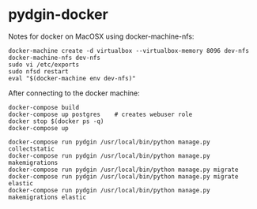 # pydgin-docker

Notes for docker on MacOSX using docker-machine-nfs:
```
docker-machine create -d virtualbox --virtualbox-memory 8096 dev-nfs
docker-machine-nfs dev-nfs
sudo vi /etc/exports 
sudo nfsd restart
eval "$(docker-machine env dev-nfs)"
```

After connecting to the docker machine:
```
docker-compose build
docker-compose up postgres    # creates webuser role
docker stop $(docker ps -q)
docker-compose up

docker-compose run pydgin /usr/local/bin/python manage.py collectstatic
docker-compose run pydgin /usr/local/bin/python manage.py makemigrations
docker-compose run pydgin /usr/local/bin/python manage.py migrate
docker-compose run pydgin /usr/local/bin/python manage.py migrate elastic
docker-compose run pydgin /usr/local/bin/python manage.py makemigrations elastic
```

